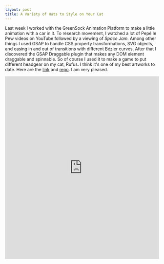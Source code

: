 ```yaml
---
layout: post
title: A Variety of Hats to Style on Your Cat
---
```

Last week I worked with the GreenSock Animation Platform to make a little animation with a car in it. To research movement, I watched a lot of Pepé le Pew videos on YouTube followed by a viewing of _Space Jam_. Among other things I used GSAP to handle CSS property transformations, SVG objects, and easing in and out of transitions with different Bézier curves. After that I discovered the GSAP Draggable plugin that makes any DOM element draggable and spinnable. So of course I used it to make a game to put different headgear on my cat, Rufus. I think it's one of my best artworks to date. Here are the [link](http://jingyufanclub.co/dunce-caps-for-cats) and [repo](https://github.com/jingyufanclub/dunce-caps-for-cats). I am very pleased. 

<iframe src="http://jingyufanclub.co/dunce-caps-for-cats" width="100%" height="600" scrolling="no" style="border: none;"></iframe>
